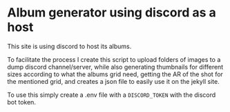 # Album generator using discord as a host

This site is using discord to host its albums.

To facilitate the process I create this script to upload folders of images to a dump discord channel/server, while also generating thumbnails for different sizes according to what the albums grid need, getting the AR of the shot for the mentioned grid, and creates a json file to easily use it on the jekyll site.

To use this simply create a .env file with a `DISCORD_TOKEN` with the discord bot token.